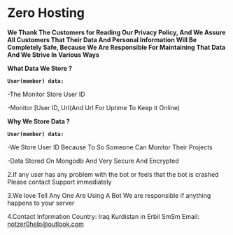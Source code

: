 # Zero Hosting

**We Thank The Customers for Reading Our Privacy Policy, And We Assure All Customers That Their Data And Personal Information Will Be Completely Safe, Because We Are Responsible For Maintaining That Data And We Strive In Various Ways**

**__What Data We Store ?__**
 
**``User(member) data:``**

-The Monitor Store User ID  

-Monitor [User ID, Url(And Url For Uptime To Keep it Online)

**__Why We Store Data ?__**

**``User(member) data:``**

-We Store User ID Because To So Someone Can Monitor Their Projects

-Data Stored On Mongodb And Very Secure And Encrypted


2.If any user has any problem with the bot or feels that the bot is crashed Please contact Support immediately

3.We love Tell Any One Are Using A Bot We are responsible if anything happens to your server

4.Contact Information
Country: Iraq
Kurdistan in Erbil
SmSm
Email: notzer0help@outlook.com
